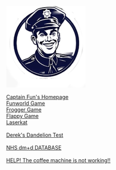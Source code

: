 
<div class="about_img"><img src="images/fpblank.png"></div>

<a href = "https://simpleonlinepharmacy.github.io/captainfun/"> Captain Fun's Homepage</A><BR>
<a href = "https://simpleonlinepharmacy.github.io/funworld/"> Funworld Game</A><BR>
<a href = "https://simpleonlinepharmacy.github.io/frogworld/"> Frogger Game</A><BR>
<a href = "https://simpleonlinepharmacy.github.io/flappy/"> Flappy Game</A><BR>
<a href = "https://simpleonlinepharmacy.github.io/laserkat/"> Laserkat</A><BR><BR>
<a href = "https://simpleonlinepharmacy.github.io/buttercup/"> Derek's Dandelion Test</A><BR><BR>
<a href = "https://github.com/simpleonlinepharmacy/NHSdm-d/archive/refs/heads/main.zip"> NHS dm+d DATABASE</A><BR><BR>
<a href = "https://simpleonlinepharmacy.github.io/repair/"> HELP! The coffee machine is not working!!</A>


<!--
**simpleonlinepharmacy/simpleonlinepharmacy** is a ✨ _special_ ✨ repository because its `README.md` (this file) appears on your GitHub profile.

Here are some ideas to get you started:

- 🔭 I’m currently working on ...
- 🌱 I’m currently learning ...
- 👯 I’m looking to collaborate on ...
- 🤔 I’m looking for help with ...
- 💬 Ask me about ...
- 📫 How to reach me: ...
- 😄 Pronouns: ...
- ⚡ Fun fact: ...
-->
